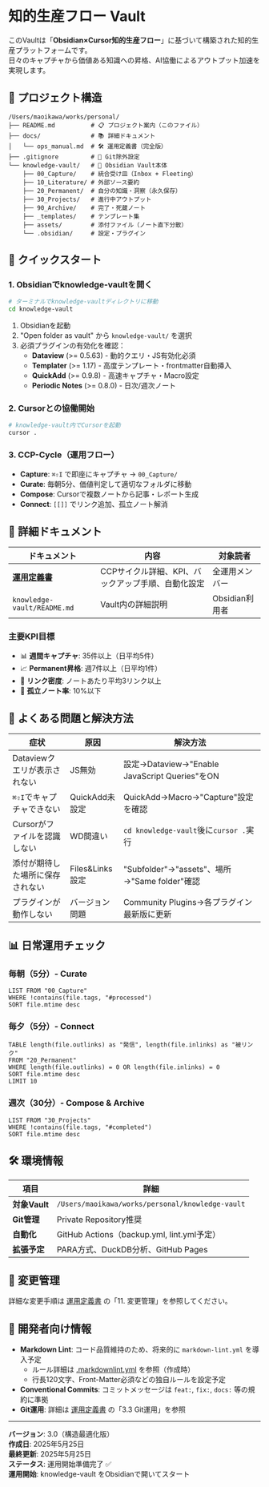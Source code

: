 # 知的生産フロー Vault

このVaultは「**Obsidian×Cursor知的生産フロー**」に基づいて構築された知的生産プラットフォームです。  
日々のキャプチャから価値ある知識への昇格、AI協働によるアウトプット加速を実現します。

## 📁 プロジェクト構造

```
/Users/maoikawa/works/personal/
├── README.md          # 📋 プロジェクト案内（このファイル）
├── docs/              # 📚 詳細ドキュメント
│   └── ops_manual.md  # 🛠️ 運用定義書（完全版）
├── .gitignore         # 🔧 Git除外設定
└── knowledge-vault/   # 🧠 Obsidian Vault本体
    ├── 00_Capture/    # 統合受け皿（Inbox + Fleeting）
    ├── 10_Literature/ # 外部ソース要約
    ├── 20_Permanent/  # 自分の知識・洞察（永久保存）
    ├── 30_Projects/   # 進行中アウトプット
    ├── 90_Archive/    # 完了・死蔵ノート
    ├── _templates/    # テンプレート集
    ├── assets/        # 添付ファイル（ノート直下分散）
    └── .obsidian/     # 設定・プラグイン
```

## 🚀 クイックスタート

### 1. Obsidianでknowledge-vaultを開く
```bash
# ターミナルでknowledge-vaultディレクトリに移動
cd knowledge-vault
```
1. Obsidianを起動
2. "Open folder as vault" から `knowledge-vault/` を選択
3. 必須プラグインの有効化を確認：
   - **Dataview** (>= 0.5.63) - 動的クエリ・JS有効化必須
   - **Templater** (>= 1.17) - 高度テンプレート・frontmatter自動挿入
   - **QuickAdd** (>= 0.9.8) - 高速キャプチャ・Macro設定
   - **Periodic Notes** (>= 0.8.0) - 日次/週次ノート

### 2. Cursorとの協働開始
```bash
# knowledge-vault内でCursorを起動
cursor .
```

### 3. CCP-Cycle（運用フロー）
- **Capture**: `⌘⇧I` で即座にキャプチャ → `00_Capture/`
- **Curate**: 毎朝5分、価値判定して適切なフォルダに移動
- **Compose**: Cursorで複数ノートから記事・レポート生成
- **Connect**: `[[]]` でリンク追加、孤立ノート解消

## 📑 詳細ドキュメント

| ドキュメント | 内容 | 対象読者 |
|-------------|------|----------|
| [**運用定義書**](docs/ops_manual.md) | CCPサイクル詳細、KPI、バックアップ手順、自動化設定 | 全運用メンバー |
| `knowledge-vault/README.md` | Vault内の詳細説明 | Obsidian利用者 |

### 主要KPI目標
- 📊 **週間キャプチャ**: 35件以上（日平均5件）
- 📈 **Permanent昇格**: 週7件以上（日平均1件）  
- 🔗 **リンク密度**: ノートあたり平均3リンク以上
- 🎯 **孤立ノート率**: 10%以下

## 🔧 よくある問題と解決方法

| 症状 | 原因 | 解決方法 |
|------|------|----------|
| Dataviewクエリが表示されない | JS無効 | 設定→Dataview→"Enable JavaScript Queries"をON |
| `⌘⇧I`でキャプチャできない | QuickAdd未設定 | QuickAdd→Macro→"Capture"設定を確認 |
| Cursorがファイルを認識しない | WD間違い | `cd knowledge-vault`後に`cursor .`実行 |
| 添付が期待した場所に保存されない | Files&Links設定 | "Subfolder"→"assets"、場所→"Same folder"確認 |
| プラグインが動作しない | バージョン問題 | Community Plugins→各プラグイン最新版に更新 |

## 📊 日常運用チェック

### 毎朝（5分）- Curate
```dataview
LIST FROM "00_Capture"
WHERE !contains(file.tags, "#processed")
SORT file.mtime desc
```

### 毎夕（5分）- Connect
```dataview
TABLE length(file.outlinks) as "発信", length(file.inlinks) as "被リンク"
FROM "20_Permanent"
WHERE length(file.outlinks) = 0 OR length(file.inlinks) = 0
SORT file.mtime desc
LIMIT 10
```

### 週次（30分）- Compose & Archive
```dataview
LIST FROM "30_Projects"
WHERE !contains(file.tags, "#completed")
SORT file.mtime desc
```

## 🛠️ 環境情報

| 項目 | 詳細 |
|------|------|
| **対象Vault** | `/Users/maoikawa/works/personal/knowledge-vault` |
| **Git管理** | Private Repository推奨 |
| **自動化** | GitHub Actions（backup.yml, lint.yml予定） |
| **拡張予定** | PARA方式、DuckDB分析、GitHub Pages |

## 🔄 変更管理

詳細な変更手順は [運用定義書](docs/ops_manual.md) の「11. 変更管理」を参照してください。

## 📝 開発者向け情報

- **Markdown Lint**: コード品質維持のため、将来的に `markdown-lint.yml` を導入予定
  - ルール詳細は [.markdownlint.yml](.markdownlint.yml) を参照（作成時）
  - 行長120文字、Front-Matter必須などの独自ルールを設定予定
- **Conventional Commits**: コミットメッセージは `feat:`, `fix:`, `docs:` 等の規約に準拠
- **Git運用**: 詳細は [運用定義書](docs/ops_manual.md) の「3.3 Git運用」を参照

---

**バージョン**: 3.0（構造最適化版）  
**作成日**: 2025年5月25日  
**最終更新**: 2025年5月25日  
**ステータス**: 運用開始準備完了 ✅  
**運用開始**: knowledge-vault をObsidianで開いてスタート 